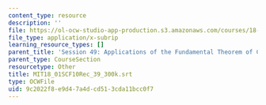 ```yaml
---
content_type: resource
description: ''
file: https://ol-ocw-studio-app-production.s3.amazonaws.com/courses/18-01sc-single-variable-calculus-fall-2010/9c2022f8e9d47a4dcd513cda11bcc0f7_MIT18_01SCF10Rec_39_300k.srt
file_type: application/x-subrip
learning_resource_types: []
parent_title: 'Session 49: Applications of the Fundamental Theorem of Calculus'
parent_type: CourseSection
resourcetype: Other
title: MIT18_01SCF10Rec_39_300k.srt
type: OCWFile
uid: 9c2022f8-e9d4-7a4d-cd51-3cda11bcc0f7
---
```

